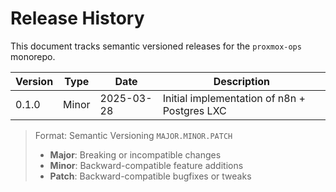 # Release History

This document tracks semantic versioned releases for the `proxmox-ops` monorepo.

| Version | Type   | Date       | Description                                  |
|---------|--------|------------|----------------------------------------------|
| 0.1.0   | Minor  | 2025-03-28 | Initial implementation of n8n + Postgres LXC |

> Format: Semantic Versioning `MAJOR.MINOR.PATCH`
> - **Major**: Breaking or incompatible changes
> - **Minor**: Backward-compatible feature additions
> - **Patch**: Backward-compatible bugfixes or tweaks

